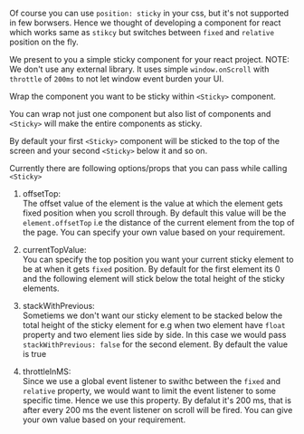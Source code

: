 Of course you can use `position: sticky` in your css, but it's not supported in few borwsers. Hence we thought of developing a <Sticky> component for react which works same as `stikcy` but switches between `fixed` and `relative` position on the fly.

We present to you a simple sticky component for your react project. 
NOTE: We don't use any external library.
It uses simple `window.onScroll` with `throttle` of `200ms` to not let window event burden your UI.


Wrap the component you want to be sticky within `<Sticky>` component.

You can wrap not just one component but also list of components and `<Sticky>` will make the entire components as sticky.

By default your first `<Sticky>` component will be sticked to the top of the screen and your second `<Sticky>` below it and so on.

Currently there are following options/props that you can pass while calling `<Sticky>`  
  
1.  offsetTop:  
The offset value of the element is the value at which the element gets fixed position when you scroll through. By default this value will be the `element.offsetTop` i.e the distance of the current element from the top of the page. You can specify your own value based on your requirement. 

2. currentTopValue:  
You can specify the top position you want your current sticky element to be at when it gets `fixed` position. By default for the first element its 0 and the following element will stick below the total height of the sticky elements.

3. stackWithPrevious:  
Sometiems we don't want our sticky element to be stacked below the total height of the sticky element for e.g when two element have `float` property and two element lies side by side. In this case we would pass `stackWithPrevious: false` for the second element. By default the value is true

4. throttleInMS:  
Since we use a global event listener to swithc between the `fixed` and `relative` property, we would want to limit the event listener to some specific time. Hence we use this property. By defalut it's 200 ms, that is after every 200 ms the event listener on scroll will be fired. You can give your own value based on your requirement.